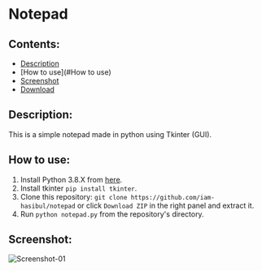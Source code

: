 # Notepad

## Contents:
- [Description](#Description)
- [How to use](#How to use)
- [Screenshot](#Screenshot)
- [Download](#Download)

## Description:
This is a simple notepad made in python using Tkinter (GUI).

## How to use:
1. Install Python 3.8.X from [here](https://www.python.org/downloads/).
2. Install tkinter `pip install tkinter`.
3. Clone this repository: `git clone https://github.com/iam-hasibul/notepad` or click `Download ZIP` in the right panel and extract it.
4. Run `python notepad.py` from the repository's directory.

## Screenshot:
<img src="screenshots/screenshot-01.png" alt="Screenshot-01">